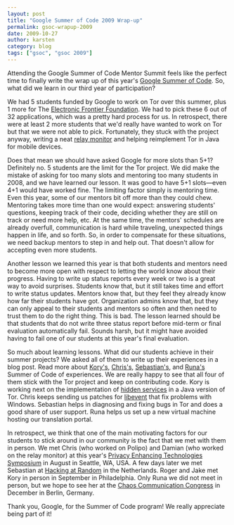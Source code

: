 ```yaml
---
layout: post
title: "Google Summer of Code 2009 Wrap-up"
permalink: gsoc-wrapup-2009
date: 2009-10-27
author: karsten
category: blog
tags: ["gsoc", "gsoc 2009"]
---
```


Attending the Google Summer of Code Mentor Summit feels like the perfect time to finally write the wrap up of this year's [Google Summer of Code](http://socghop.appspot.com/program/home/google/gsoc2009). So, what did we learn in our third year of participation?

We had 5 students funded by Google to work on Tor over this summer, plus 1 more for The [Electronic Frontier Foundation](https://www.eff.org/). We had to pick these 6 out of 32 applications, which was a pretty hard process for us. In retrospect, there were at least 2 more students that we'd really have wanted to work on Tor but that we were not able to pick. Fortunately, they stuck with the project anyway, writing a neat [relay monitor](https://blog.torproject.org/blog/summer-conclusion-arm-project) and helping reimplement Tor in Java for mobile devices.

Does that mean we should have asked Google for more slots than 5+1? Definitely no. 5 students are the limit for the Tor project. We did make the mistake of asking for too many slots and mentoring too many students in 2008, and we have learned our lesson. It was good to have 5+1 slots—even 4+1 would have worked fine. The limiting factor simply is mentoring time. Even this year, some of our mentors bit off more than they could chew. Mentoring takes more time than one would expect: answering students' questions, keeping track of their code, deciding whether they are still on track or need more help, etc. At the same time, the mentors' schedules are already overfull, communication is hard while traveling, unexpected things happen in life, and so forth. So, in order to compensate for these situations, we need backup mentors to step in and help out. That doesn't allow for accepting even more students.

Another lesson we learned this year is that both students and mentors need to become more open with respect to letting the world know about their progress. Having to write up status reports every week or two is a great way to avoid surprises. Students know that, but it still takes time and effort to write status updates. Mentors know that, but they feel they already know how far their students have got. Organization admins know that, but they can only appeal to their students and mentors so often and then need to trust them to do the right thing. This is bad. The lesson learned should be that students that do not write three status report before mid-term or final evaluation automatically fail. Sounds harsh, but it might have avoided having to fail one of our students at this year's final evaluation.

So much about learning lessons. What did our students achieve in their summer projects? We asked all of them to write up their experiences in a blog post. Read more about [Kory's](https://blog.torproject.org/blog/summer-torbutton), [Chris's](https://blog.torproject.org/blog/polipo-portability-enhancements-summary), [Sebastian's](https://blog.torproject.org/blog/bittorrent-support-thandy), and [Runa's](https://blog.torproject.org/blog/website-translation-support-translationtorprojectorg) Summer of Code of experiences. We are really happy to see that all four of them stick with the Tor project and keep on contributing code. Kory is working next on the implementation of [hidden services](https://www.torproject.org/hidden-services.html.en) in a Java version of Tor. Chris keeps sending us patches for [libevent](http://www.monkey.org/~provos/libevent/) that fix problems with Windows. Sebastian helps in diagnosing and fixing bugs in Tor and does a good share of user support. Runa helps us set up a new virtual machine hosting our translation portal.

In retrospect, we think that one of the main motivating factors for our students to stick around in our community is the fact that we met with them in person. We met Chris (who worked on Polipo) and Damian (who worked on the relay monitor) at this year's [Privacy Enhancing Technologies Symposium](http://petsymposium.org/2009/) in August in Seattle, WA, USA. A few days later we met Sebastian at [Hacking at Random](https://wiki.har2009.org/page/Main_Page) in the Netherlands. Roger and Jake met Kory in person in September in Philadelphia. Only Runa we did not meet in person, but we hope to see her at the [Chaos Communication Congress](http://events.ccc.de/congress/2009/wiki/index.php/Welcome) in December in Berlin, Germany.

Thank you, Google, for the Summer of Code program! We really appreciate being part of it!

